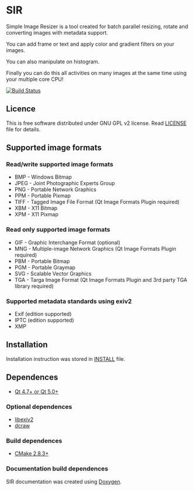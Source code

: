 # SIR

Simple Image Resizer is a tool created for batch parallel resizing, rotate
and converting images with metadata support.

You can add frame or text and apply color and gradient filters on your images.

You can also manipulate on histogram.

Finally you can do this all activities on many images at the same time using
your multiple core CPU!


[![Build Status](https://travis-ci.org/marek629/SIR.svg)](https://travis-ci.org/marek629/SIR)


## Licence

This is free software distributed under GNU GPL v2 license.
Read [LICENSE](LICENSE) file for details.



## Supported image formats


### Read/write supported image formats

* BMP  - Windows Bitmap
* JPEG - Joint Photographic Experts Group
* PNG  - Portable Network Graphics
* PPM  - Portable Pixmap
* TIFF - Tagged Image File Format (Qt Image Formats Plugin required)
* XBM  - X11 Bitmap
* XPM  - X11 Pixmap


### Read only supported image formats

* GIF  - Graphic Interchange Format (optional)
* MNG  - Multiple-image Network Graphics (Qt Image Formats Plugin required)
* PBM  - Portable Bitmap
* PGM  - Portable Graymap
* SVG  - Scalable Vector Graphics
* TGA  - Targa Image Format (Qt Image Formats Plugin and 3rd party TGA library required)


### Supported metadata standards using exiv2

* Exif (edition supported)
* IPTC (edition supported)
* XMP



## Installation

Installation instruction was stored in [INSTALL](INSTALL.md) file.



## Dependences

* [Qt 4.7+ or Qt 5.0+](http://qt-project.org/)


### Optional dependences

* [libexiv2](http://exiv2.org/)
* [dcraw](http://www.cybercom.net/~dcoffin/dcraw/)


### Build dependences

* [CMake 2.8.3+](http://www.cmake.org/)


### Documentation build dependences

SIR documentation was created using [Doxygen](http://www.stack.nl/~dimitri/doxygen/).
